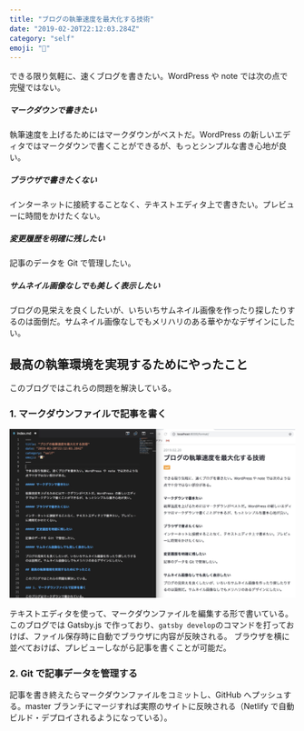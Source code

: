 ```yaml
---
title: "ブログの執筆速度を最大化する技術"
date: "2019-02-20T22:12:03.284Z"
category: "self"
emoji: "📝"
---
```


できる限り気軽に、速くブログを書きたい。WordPress や note では次の点で完璧ではない。

##### マークダウンで書きたい

執筆速度を上げるためにはマークダウンがベストだ。WordPress の新しいエディタではマークダウンで書くことができるが、もっとシンプルな書き心地が良い。

##### ブラウザで書きたくない

インターネットに接続することなく、テキストエディタ上で書きたい。プレビューに時間をかけたくない。

##### 変更履歴を明確に残したい

記事のデータを Git で管理したい。

##### サムネイル画像なしでも美しく表示したい

ブログの見栄えを良くしたいが、いちいちサムネイル画像を作ったり探したりするのは面倒だ。サムネイル画像なしでもメリハリのある華やかなデザインにしたい。

## 最高の執筆環境を実現するためにやったこと

このブログではこれらの問題を解決している。

### 1. マークダウンファイルで記事を書く

![マークダウンファイルで記事を書く](./image1.jpg)

テキストエディタを使って、マークダウンファイルを編集する形で書いている。このブログでは Gatsby.js で作っており、`gatsby develop`のコマンドを打っておけば、ファイル保存時に自動でブラウザに内容が反映される。
ブラウザを横に並べておけば、プレビューしながら記事を書くことが可能だ。

### 2. Git で記事データを管理する

記事を書き終えたらマークダウンファイルをコミットし、GitHub へプッシュする。master ブランチにマージすれば実際のサイトに反映される（Netlify で自動ビルド・デプロイされるようになっている）。
